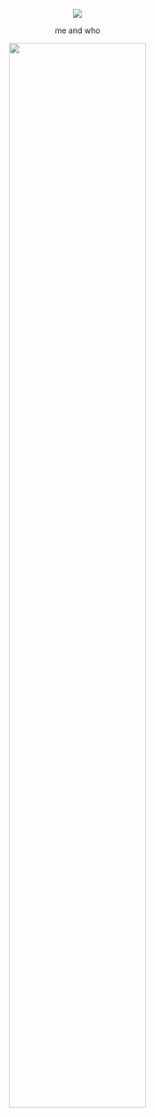 <p align="center">
  <img src="https://komarev.com/ghpvc/?username=hwang-jun-ho&color=gray&style=plasic&abbreviated=true&label=⁀➴">
</p>
  <p align="center" width="100%"> me and who
<p align="center" width="100%"(https://komarev.com/ghpvc/?username=hwang-jun-ho&color=000000)>
  <p align="center" width="100%">
    <img width="70%" src="https://i.postimg.cc/PNGdtbY6/IMG-0720.jpg">
</p>
